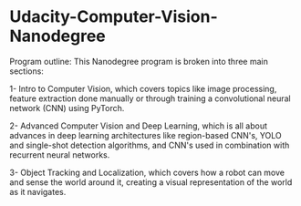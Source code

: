 # Udacity-Computer-Vision-Nanodegree
Program outline:
This Nanodegree program is broken into three main sections:

1- Intro to Computer Vision, which covers topics like image processing, feature extraction done manually or through training a convolutional neural network (CNN) using PyTorch.

2- Advanced Computer Vision and Deep Learning, which is all about advances in deep learning architectures like region-based CNN's, YOLO and single-shot detection algorithms, and CNN's used in combination with recurrent neural networks.

3- Object Tracking and Localization, which covers how a robot can move and sense the world around it, creating a visual representation of the world as it navigates.
